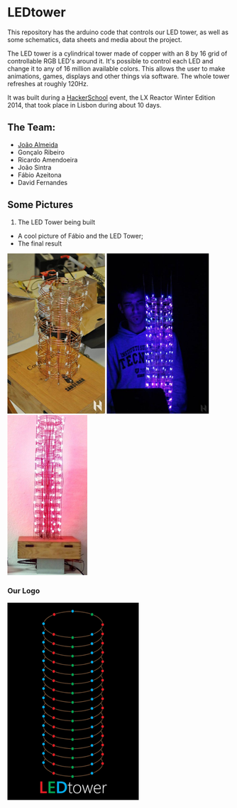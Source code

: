 # LEDtower
This repository has the arduino code that controls our LED tower, as well as some schematics, data sheets and media about the project.

The LED tower is a cylindrical tower made of copper with an 8 by 16 grid of controllable RGB LED's around it.
It's possible to control each LED and change it to any of 16 million available colors. This allows the user to make animations, games, displays and other things via software. The whole tower refreshes at roughly 120Hz.

It was built during a [HackerSchool](http://hackerschool.io/) event, the LX Reactor Winter Edition 2014, that took place in Lisbon during about 10 days.

## The Team:
- [João Almeida](http://joao-m-almeida.github.io/)
- Gonçalo Ribeiro
- Ricardo Amendoeira
- João Sintra
- Fábio Azeitona
- David Fernandes


## Some Pictures

1. The LED Tower being built
- A cool picture of Fábio and the LED Tower;
- The final result


<a href="https://raw.githubusercontent.com/HackerSchool-IST/LEDtower/master/media/Tower_construction.jpg"><img src="https://raw.githubusercontent.com/HackerSchool-IST/LEDtower/master/media/Tower_construction.jpg" height="360" width="220" ></a>
<a href="https://raw.githubusercontent.com/HackerSchool-IST/LEDtower/master/media/Tower2.jpg"><img src="https://raw.githubusercontent.com/HackerSchool-IST/LEDtower/master/media/Tower2.jpg" height="360" width="230"  ></a>
<a href="https://raw.githubusercontent.com/HackerSchool-IST/LEDtower/master/media/Tower.Red.png"><img src="https://raw.githubusercontent.com/HackerSchool-IST/LEDtower/master/media/Tower.Red.png" height="360" width="180" ></a>

### Our Logo

<a href="https://raw.githubusercontent.com/HackerSchool-IST/LEDtower/master/media/Logo.png"><img src="https://raw.githubusercontent.com/HackerSchool-IST/LEDtower/master/media/Logo.png" height="444" width="296" ></a>
